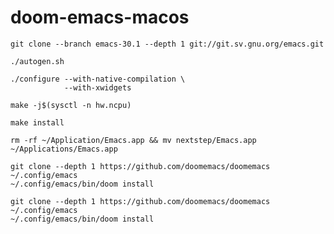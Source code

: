 # doom-emacs-macos
```shell
git clone --branch emacs-30.1 --depth 1 git://git.sv.gnu.org/emacs.git
```
```shell
./autogen.sh
```
```shell
./configure --with-native-compilation \
            --with-xwidgets
```
```shell
make -j$(sysctl -n hw.ncpu)
```
```shell
make install
```
```shell
rm -rf ~/Application/Emacs.app && mv nextstep/Emacs.app ~/Applications/Emacs.app
```
```shell
git clone --depth 1 https://github.com/doomemacs/doomemacs ~/.config/emacs
~/.config/emacs/bin/doom install
```
``` shell
git clone --depth 1 https://github.com/doomemacs/doomemacs ~/.config/emacs
~/.config/emacs/bin/doom install
```

